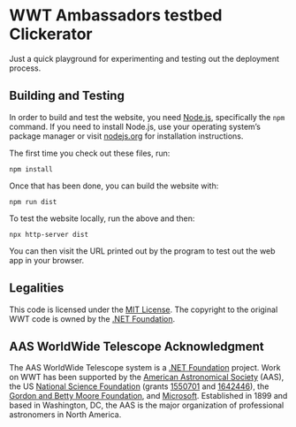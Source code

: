 # WWT Ambassadors testbed Clickerator

Just a quick playground for experimenting and testing out the deployment
process.


## Building and Testing

In order to build and test the website, you need
[Node.js](https://nodejs.org/), specifically the `npm` command. If you need to
install Node.js, use your operating system’s package manager or visit
[nodejs.org](https://nodejs.org/) for installation instructions.

The first time you check out these files, run:

```
npm install
```

Once that has been done, you can build the website with:

```
npm run dist
```

To test the website locally, run the above and then:

```
npx http-server dist
```

You can then visit the URL printed out by the program to test out the web app
in your browser.


## Legalities

This code is licensed under the [MIT License]. The copyright to the original
WWT code is owned by the [.NET Foundation].

[MIT License]: https://opensource.org/licenses/MIT

## AAS WorldWide Telescope Acknowledgment

The AAS WorldWide Telescope system is a [.NET Foundation] project. Work on WWT
has been supported by the [American Astronomical Society] (AAS), the US
[National Science Foundation] (grants [1550701] and [1642446]), the
[Gordon and Betty Moore Foundation], and [Microsoft]. Established in 1899 and
based in Washington, DC, the AAS is the major organization of professional
astronomers in North America.

[American Astronomical Society]: https://aas.org/
[.NET Foundation]: https://dotnetfoundation.org/
[National Science Foundation]: https://www.nsf.gov/
[1550701]: https://www.nsf.gov/awardsearch/showAward?AWD_ID=1550701
[1642446]: https://www.nsf.gov/awardsearch/showAward?AWD_ID=1642446
[Gordon and Betty Moore Foundation]: https://www.moore.org/
[Microsoft]: https://www.microsoft.com/

